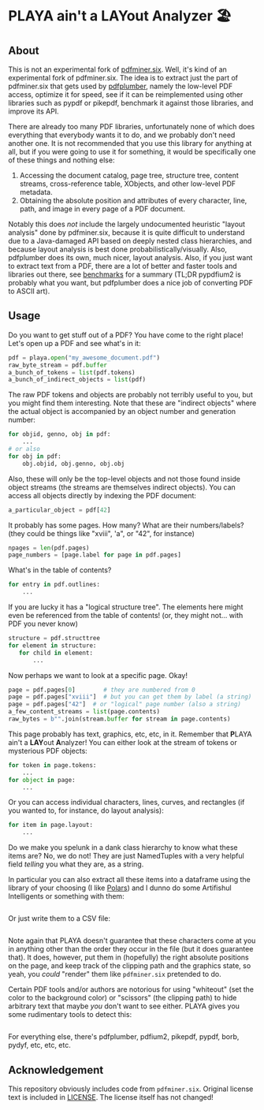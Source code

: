 # **P**LAYA ain't a **LAY**out **A**nalyzer 🏖️

## About

This is not an experimental fork of
[pdfminer.six](https://github.com/pdfminer/pdfminer.six).  Well, it's
kind of an experimental fork of pdfminer.six.  The idea is to extract
just the part of pdfminer.six that gets used by
[pdfplumber](https://github.com/jsvine/pdfplumber), namely the
low-level PDF access, optimize it for speed, see if it can be
reimplemented using other libraries such as pypdf or pikepdf,
benchmark it against those libraries, and improve its API.

There are already too many PDF libraries, unfortunately none of which
does everything that everybody wants it to do, and we probably don't
need another one. It is not recommended that you use this library for
anything at all, but if you were going to use it for something, it
would be specifically one of these things and nothing else:

1. Accessing the document catalog, page tree, structure tree, content
   streams, cross-reference table, XObjects, and other low-level PDF
   metadata.
2. Obtaining the absolute position and attributes of every character,
   line, path, and image in every page of a PDF document.
   
Notably this does *not* include the largely undocumented heuristic
"layout analysis" done by pdfminer.six, because it is quite difficult
to understand due to a Java-damaged API based on deeply nested class
hierarchies, and because layout analysis is best done
probabilistically/visually.  Also, pdfplumber does its own, much
nicer, layout analysis.  Also, if you just want to extract text from a
PDF, there are a lot of better and faster tools and libraries out
there, see [benchmarks]() for a summary (TL;DR pypdfium2 is probably
what you want, but pdfplumber does a nice job of converting PDF to
ASCII art).

## Usage

Do you want to get stuff out of a PDF?  You have come to the right
place!  Let's open up a PDF and see what's in it:

```python
pdf = playa.open("my_awesome_document.pdf")
raw_byte_stream = pdf.buffer
a_bunch_of_tokens = list(pdf.tokens)
a_bunch_of_indirect_objects = list(pdf)
```

The raw PDF tokens and objects are probably not terribly useful to
you, but you might find them interesting.  Note that these are
"indirect objects" where the actual object is accompanied by an object
number and generation number:

```python
for objid, genno, obj in pdf:
    ...
# or also
for obj in pdf:
    obj.objid, obj.genno, obj.obj
```

Also, these will only be the top-level objects and not those found
inside object streams (the streams are themselves indirect objects).
You can access all objects directly by indexing the PDF document:

```python
a_particular_object = pdf[42]
```

It probably has some pages.  How many?  What are their numbers/labels?
(they could be things like "xviii", 'a", or "42", for instance)

```python
npages = len(pdf.pages)
page_numbers = [page.label for page in pdf.pages]
```

What's in the table of contents?

```python
for entry in pdf.outlines:
    ...
```

If you are lucky it has a "logical structure tree".  The elements here
might even be referenced from the table of contents!  (or, they might
not... with PDF you never know)

```python
structure = pdf.structtree
for element in structure:
   for child in element:
       ...
```

Now perhaps we want to look at a specific page.  Okay!
```python
page = pdf.pages[0]        # they are numbered from 0
page = pdf.pages["xviii"]  # but you can get them by label (a string)
page = pdf.pages["42"]  # or "logical" page number (also a string)
a_few_content_streams = list(page.contents)
raw_bytes = b"".join(stream.buffer for stream in page.contents)
```

This page probably has text, graphics, etc, etc, in it.  Remember that
**P**LAYA ain't a **LAY**out **A**nalyzer!  You can either look at the
stream of tokens or mysterious PDF objects:
```python
for token in page.tokens:
    ...
for object in page:
    ...
```

Or you can access individual characters, lines, curves, and rectangles
(if you wanted to, for instance, do layout analysis):
```python
for item in page.layout:
    ...
```

Do we make you spelunk in a dank class hierarchy to know what these
items are?  No, we do not! They are just NamedTuples with a very
helpful field *telling* you what they are, as a string.

In particular you can also extract all these items into a dataframe
using the library of your choosing (I like [Polars]()) and I dunno do
some Artifishul Intelligents or something with them:
```python
```

Or just write them to a CSV file:
```python
```

Note again that PLAYA doesn't guarantee that these characters come at
you in anything other than the order they occur in the file (but it
does guarantee that).  It does, however, put them in (hopefully) the
right absolute positions on the page, and keep track of the clipping
path and the graphics state, so yeah, you *could* "render" them like
`pdfminer.six` pretended to do.

Certain PDF tools and/or authors are notorious for using "whiteout"
(set the color to the background color) or "scissors" (the clipping
path) to hide arbitrary text that maybe *you* don't want to see
either. PLAYA gives you some rudimentary tools to detect this:
```python
```

For everything else, there's pdfplumber, pdfium2, pikepdf, pypdf,
borb, pydyf, etc, etc, etc.

## Acknowledgement

This repository obviously includes code from `pdfminer.six`.  Original
license text is included in [LICENSE](/LICENSE.pdfminer).  The license
itself has not changed!
